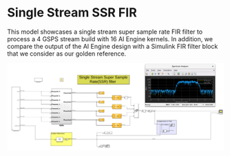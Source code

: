 # Single Stream SSR FIR
This model showcases a single stream super sample rate FIR filter to process a 4 GSPS stream build with 16 AI Engine kernels. In addition, we compare the output of the AI Engine design with a Simulink FIR filter block that we consider as our golden reference.


![](images/SingleStreamSSR.PNG)
